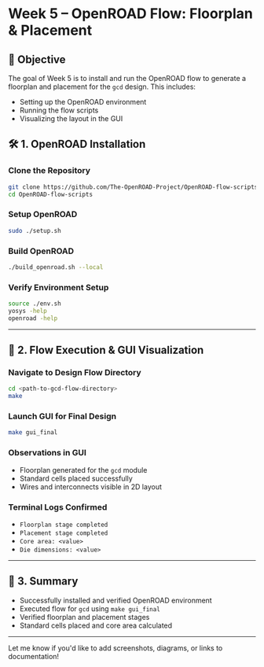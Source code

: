 

# Week 5 – OpenROAD Flow: Floorplan & Placement
## 🎯 Objective

The goal of Week 5 is to install and run the OpenROAD flow to generate a floorplan and placement for the `gcd` design. This includes:
- Setting up the OpenROAD environment
- Running the flow scripts
- Visualizing the layout in the GUI

## 🛠️ 1. OpenROAD Installation

### Clone the Repository
```bash
git clone https://github.com/The-OpenROAD-Project/OpenROAD-flow-scripts.git
cd OpenROAD-flow-scripts
```
### Setup OpenROAD
```bash
sudo ./setup.sh
```

### Build OpenROAD
```bash
./build_openroad.sh --local
```

### Verify Environment Setup
```bash
source ./env.sh
yosys -help
openroad -help

```

---

## 📂 2. Flow Execution & GUI Visualization

### Navigate to Design Flow Directory
```bash
cd <path-to-gcd-flow-directory>
make
```

### Launch GUI for Final Design
```bash
make gui_final
```

### Observations in GUI
- Floorplan generated for the `gcd` module
- Standard cells placed successfully
- Wires and interconnects visible in 2D layout

### Terminal Logs Confirmed
- `Floorplan stage completed`
- `Placement stage completed`
- `Core area: <value>`
- `Die dimensions: <value>`

---

## 📝 3. Summary

- Successfully installed and verified OpenROAD environment
- Executed flow for `gcd` using `make gui_final`
- Verified floorplan and placement stages
- Standard cells placed and core area calculated

---

Let me know if you'd like to add screenshots, diagrams, or links to documentation!
